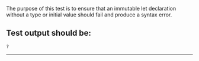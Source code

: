 The purpose of this test is to ensure that an immutable let declaration without a type or initial value should fail and produce a syntax error.

Test output should be:
--------------------------
```
?

```
--------------------------